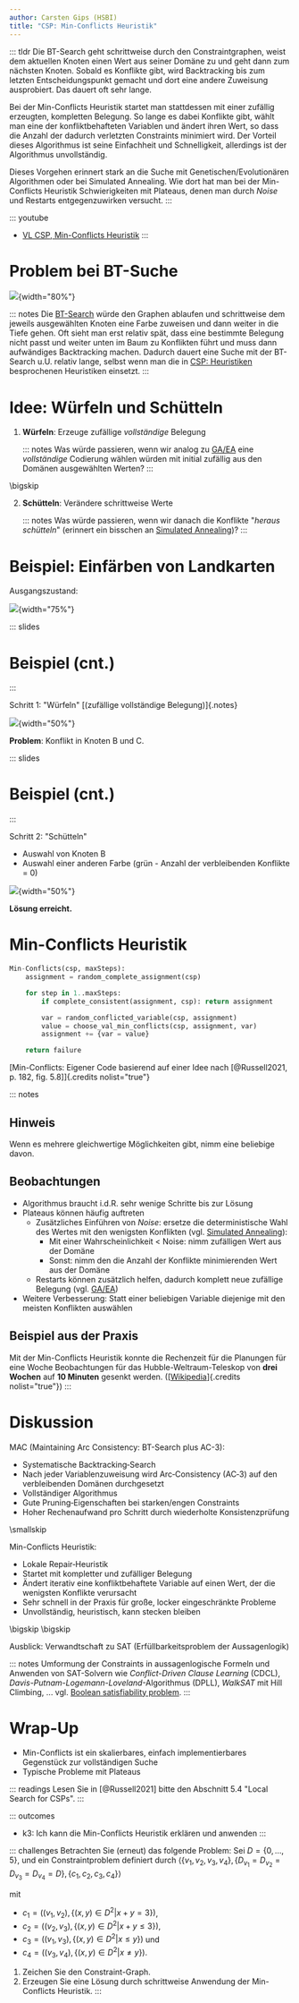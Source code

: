 ```yaml
---
author: Carsten Gips (HSBI)
title: "CSP: Min-Conflicts Heuristik"
---
```


::: tldr
Die BT-Search geht schrittweise durch den Constraintgraphen, weist dem aktuellen
Knoten einen Wert aus seiner Domäne zu und geht dann zum nächsten Knoten. Sobald es
Konflikte gibt, wird Backtracking bis zum letzten Entscheidungspunkt gemacht und
dort eine andere Zuweisung ausprobiert. Das dauert oft sehr lange.

Bei der Min-Conflicts Heuristik startet man stattdessen mit einer zufällig
erzeugten, kompletten Belegung. So lange es dabei Konflikte gibt, wählt man eine der
konfliktbehafteten Variablen und ändert ihren Wert, so dass die Anzahl der dadurch
verletzten Constraints minimiert wird. Der Vorteil dieses Algorithmus ist seine
Einfachheit und Schnelligkeit, allerdings ist der Algorithmus unvollständig.

Dieses Vorgehen erinnert stark an die Suche mit Genetischen/Evolutionären
Algorithmen oder bei Simulated Annealing. Wie dort hat man bei der Min-Conflicts
Heuristik Schwierigkeiten mit Plateaus, denen man durch *Noise* und Restarts
entgegenzuwirken versucht.
:::

::: youtube
-   [VL CSP, Min-Conflicts Heuristik](https://youtu.be/Z-Xk6oCBZJ0)
:::

# Problem bei BT-Suche

![](images/map_progress.png){width="80%"}

::: notes
Die [BT-Search](csp2-backtrackingsearch.md) würde den Graphen ablaufen und
schrittweise dem jeweils ausgewählten Knoten eine Farbe zuweisen und dann weiter in
die Tiefe gehen. Oft sieht man erst relativ spät, dass eine bestimmte Belegung nicht
passt und weiter unten im Baum zu Konflikten führt und muss dann aufwändiges
Backtracking machen. Dadurch dauert eine Suche mit der BT-Search u.U. relativ lange,
selbst wenn man die in [CSP: Heuristiken](csp3-heuristics.md) besprochenen
Heuristiken einsetzt.
:::

# Idee: Würfeln und Schütteln

1.  **Würfeln**: Erzeuge zufällige *vollständige* Belegung

    ::: notes
    Was würde passieren, wenn wir analog zu [GA/EA](../ea/ea2-ga.md) eine
    *vollständige* Codierung wählen würden mit initial zufällig aus den Domänen
    ausgewählten Werten?
    :::

\bigskip

2.  **Schütteln**: Verändere schrittweise Werte

    ::: notes
    Was würde passieren, wenn wir danach die Konflikte "*heraus schütteln*"
    (erinnert ein bisschen an [Simulated
    Annealing](../searching/search7-annealing.md))?
    :::

# Beispiel: Einfärben von Landkarten

Ausgangszustand:

![](images/map_graph.png){width="75%"}

::: slides
# Beispiel (cnt.)
:::

Schritt 1: "Würfeln" [(zufällige vollständige Belegung)]{.notes}

![](images/min_conflicts1.png){width="50%"}

**Problem**: Konflikt in Knoten B und C.

::: slides
# Beispiel (cnt.)
:::

Schritt 2: "Schütteln"

-   Auswahl von Knoten B
-   Auswahl einer anderen Farbe (grün - Anzahl der verbleibenden Konflikte = 0)

![](images/min_conflicts2.png){width="50%"}

**Lösung erreicht.**

# Min-Conflicts Heuristik

``` python
Min-Conflicts(csp, maxSteps):
    assignment = random_complete_assignment(csp)

    for step in 1..maxSteps:
        if complete_consistent(assignment, csp): return assignment

        var = random_conflicted_variable(csp, assignment)
        value = choose_val_min_conflicts(csp, assignment, var)
        assignment += {var = value}

    return failure
```

[Min-Conflicts: Eigener Code basierend auf einer Idee nach [@Russell2021, p. 182,
fig. 5.8]]{.credits nolist="true"}

::: notes
## Hinweis

Wenn es mehrere gleichwertige Möglichkeiten gibt, nimm eine beliebige davon.

## Beobachtungen

-   Algorithmus braucht i.d.R. sehr wenige Schritte bis zur Lösung
-   Plateaus können häufig auftreten
    -   Zusätzliches Einführen von *Noise*: ersetze die deterministische Wahl des
        Wertes mit den wenigsten Konflikten (vgl. [Simulated
        Annealing](../searching/search7-annealing.md)):
        -   Mit einer Wahrscheinlichkeit \< Noise: nimm zufälligen Wert aus der
            Domäne
        -   Sonst: nimm den die Anzahl der Konflikte minimierenden Wert aus der
            Domäne
    -   Restarts können zusätzlich helfen, dadurch komplett neue zufällige Belegung
        (vgl. [GA/EA](../ea/ea2-ga.md))
-   Weitere Verbesserung: Statt einer beliebigen Variable diejenige mit den meisten
    Konflikten auswählen

## Beispiel aus der Praxis

Mit der Min-Conflicts Heuristik konnte die Rechenzeit für die Planungen für eine
Woche Beobachtungen für das Hubble-Weltraum-Teleskop von **drei Wochen** auf **10
Minuten** gesenkt werden.
([[Wikipedia](https://en.wikipedia.org/wiki/Min-conflicts_algorithm#Example)]{.credits
nolist="true"})
:::

# Diskussion

MAC (Maintaining Arc Consistency: BT-Search plus AC-3):

-   Systematische Backtracking‑Search
-   Nach jeder Variablenzuweisung wird Arc‑Consistency (AC‑3) auf den verbleibenden
    Domänen durchgesetzt
-   Vollständiger Algorithmus
-   Gute Pruning‑Eigenschaften bei starken/engen Constraints
-   Hoher Rechenaufwand pro Schritt durch wiederholte Konsistenzprüfung

\smallskip

Min-Conflicts Heuristik:

-   Lokale Repair‑Heuristik
-   Startet mit kompletter und zufälliger Belegung
-   Ändert iterativ eine konfliktbehaftete Variable auf einen Wert, der die
    wenigsten Konflikte verursacht
-   Sehr schnell in der Praxis für große, locker eingeschränkte Probleme
-   Unvollständig, heuristisch, kann stecken bleiben

\bigskip
\bigskip

Ausblick: Verwandtschaft zu SAT (Erfüllbarkeitsproblem der Aussagenlogik)

::: notes
Umformung der Constraints in aussagenlogische Formeln und Anwenden von SAT-Solvern
wie *Conflict-Driven Clause Learning* (CDCL),
*Davis-Putnam-Logemann-Loveland*-Algorithmus (DPLL), *WalkSAT* mit Hill Climbing,
... vgl. [Boolean satisfiability
problem](https://en.wikipedia.org/wiki/Boolean_satisfiability_problem).
:::

# Wrap-Up

-   Min-Conflicts ist ein skalierbares, einfach implementierbares Gegenstück zur
    vollständigen Suche
-   Typische Probleme mit Plateaus

::: readings
Lesen Sie in [@Russell2021] bitte den Abschnitt 5.4 "Local Search for CSPs".
:::

::: outcomes
-   k3: Ich kann die Min-Conflicts Heuristik erklären und anwenden
:::

::: challenges
Betrachten Sie (erneut) das folgende Problem: Sei $D=\lbrace 0, \ldots, 5 \rbrace$,
und ein Constraintproblem definiert durch $\langle
\lbrace v_1, v_2, v_3, v_4 \rbrace, \lbrace D_{v_1} = D_{v_2} = D_{v_3} = D_{v_4} = D \rbrace,
\lbrace c_1, c_2, c_3, c_4 \rbrace \rangle$

mit

-   $c_1=\left((v_1,v_2), \lbrace (x,y) \in D^2 | x+y = 3 \rbrace\right)$,
-   $c_2=\left((v_2,v_3), \lbrace (x,y) \in D^2 | x+y \le 3 \rbrace\right)$,
-   $c_3=\left((v_1,v_3), \lbrace (x,y) \in D^2 | x \le y \rbrace\right)$ und
-   $c_4=\left((v_3,v_4), \lbrace (x,y) \in D^2 | x \ne y \rbrace\right)$.

1.  Zeichen Sie den Constraint-Graph.
2.  Erzeugen Sie eine Lösung durch schrittweise Anwendung der Min-Conflicts
    Heuristik.
:::
